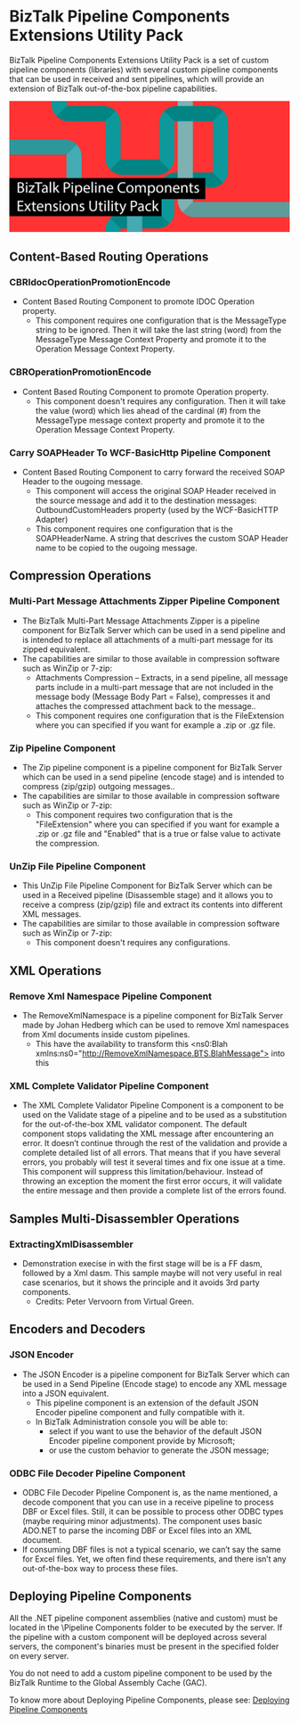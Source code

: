 # BizTalk Pipeline Components Extensions Utility Pack
BizTalk Pipeline Components Extensions Utility Pack is a set of custom pipeline components (libraries) with several custom pipeline components that can be used in received and sent pipelines, which will provide an extension of BizTalk out-of-the-box pipeline capabilities.

![BizTalk Pipeline Components Extensions Utility Pack](media/BizTalk-PipelineComponents-Extensions-UtilityPack.png)

## Content-Based Routing Operations
### CBRIdocOperationPromotionEncode

* Content Based Routing Component to promote IDOC Operation property.
  * This component requires one configuration that is the MessageType string to be ignored. Then it will take the last string (word) from the MessageType Message Context Property and promote it to the Operation Message Context Property.

### CBROperationPromotionEncode

* Content Based Routing Component to promote Operation property.
  * This component doesn't requires any configuration. Then it will take the value (word) which lies ahead of the cardinal (#) from the MessageType message context property and promote it to the Operation Message Context Property.

### Carry SOAPHeader To WCF-BasicHttp Pipeline Component

* Content Based Routing Component to carry forward the received SOAP Header to the ougoing message.
  * This component will access the original SOAP Header received in the source message and add it to the destination messages: OutboundCustomHeaders property (used by the WCF-BasicHTTP Adapter)
  * This component requires one configuration that is the SOAPHeaderName. A string that descrives the custom SOAP Header name to be copied to the ougoing message.
  
## Compression Operations
### Multi-Part Message Attachments Zipper Pipeline Component

* The BizTalk Multi-Part Message Attachments Zipper is a pipeline component for BizTalk Server which can be used in a send pipeline and is intended to replace all attachments of a multi-part message for its zipped equivalent.
* The capabilities are similar to those available in compression software such as WinZip or 7-zip:
  * Attachments Compression – Extracts, in a send pipeline, all message parts include in a multi-part message that are not included in the message body (Message Body Part = False), compresses it and attaches the compressed attachment back to the message..
  * This component requires one configuration that is the FileExtension where you can specified if you want for example a .zip or .gz file.

### Zip Pipeline Component

* The Zip pipeline component is a pipeline component for BizTalk Server which can be used in a send pipeline (encode stage) and is intended to compress (zip/gzip) outgoing messages..
* The capabilities are similar to those available in compression software such as WinZip or 7-zip:
  * This component requires two configuration that is the "FileExtension" where you can specified if you want for example a .zip or .gz file and "Enabled" that is a true or false value to activate the compression.
  
### UnZip File Pipeline Component

* This UnZip File Pipeline Component for BizTalk Server which can be used in a Received pipeline (Disassemble stage) and it allows you to receive a compress (zip/gzip) file and extract its contents into different XML messages.
* The capabilities are similar to those available in compression software such as WinZip or 7-zip:
  * This component doesn't requires any configurations.
  
## XML Operations
### Remove Xml Namespace Pipeline Component

* The RemoveXmlNamespace is a pipeline component for BizTalk Server made by Johan Hedberg which can be used to remove Xml namespaces from Xml documents inside custom pipelines.
  * This have the availability to transform this <ns0:Blah xmlns:ns0="http://RemoveXmlNamespace.BTS.BlahMessage"> into this <Blah>
  
### XML Complete Validator Pipeline Component

* The XML Complete Validator Pipeline Component is a component to be used on the Validate stage of a pipeline and to be used as a substitution for the out-of-the-box XML validator component. The default component stops validating the XML message after encountering an error. It doesn’t continue through the rest of the validation and provide a complete detailed list of all errors. That means that if you have several errors, you probably will test it several times and fix one issue at a time. This component will suppress this limitation/behaviour. Instead of throwing an exception the moment the first error occurs, it will validate the entire message and then provide a complete list of the errors found.

## Samples Multi-Disassembler Operations
### ExtractingXmlDisassembler

* Demonstration execise in with the first stage will be is a FF dasm, followed by a Xml dasm. This sample maybe will not very useful in real case scenarios, but it shows the principle and it avoids 3rd party components.
  * Credits: Peter Vervoorn from Virtual Green.
  
## Encoders and Decoders
### JSON Encoder

* The JSON Encoder is a pipeline component for BizTalk Server which can be used in a Send Pipeline (Encode stage) to encode any XML message into a JSON equivalent.
  * This pipeline component is an extension of the default JSON Encoder pipeline component and fully compatible with it. 
  * In BizTalk Administration console you will be able to: 
    * select if you want to use the behavior of the default JSON Encoder pipeline component provide by Microsoft;
	* or use the custom behavior to generate the JSON message;
	
### ODBC File Decoder Pipeline Component

* ODBC File Decoder Pipeline Component is, as the name mentioned, a decode component that you can use in a receive pipeline to process DBF or Excel files. Still, it can be possible to process other ODBC types (maybe requiring minor adjustments). The component uses basic ADO.NET to parse the incoming DBF or Excel files into an XML document.
* If consuming DBF files is not a typical scenario, we can’t say the same for Excel files. Yet, we often find these requirements, and there isn’t any out-of-the-box way to process these files.
  
## Deploying Pipeline Components
All the .NET pipeline component assemblies (native and custom) must be located in the <installation directory>\Pipeline Components folder to be executed by the server. If the pipeline with a custom component will be deployed across several servers, the component's binaries must be present in the specified folder on every server.

You do not need to add a custom pipeline component to be used by the BizTalk Runtime to the Global Assembly Cache (GAC).

To know more about Deploying Pipeline Components, please see: [Deploying Pipeline Components](https://docs.microsoft.com/en-us/biztalk/core/deploying-pipeline-components)
